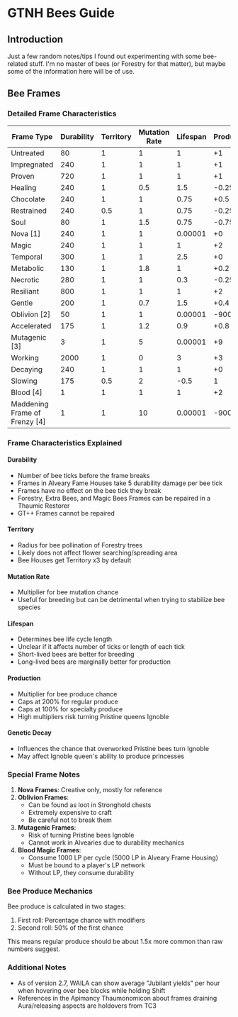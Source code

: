 # GTNH Bees Guide

## Introduction

Just a few random notes/tips I found out experimenting with some bee-related stuff. I'm no master of bees (or Forestry for that matter), but maybe some of the information here will be of use.

## Bee Frames

### Detailed Frame Characteristics

| Frame Type | Durability | Territory | Mutation Rate | Lifespan | Production | Genetic Decay |
|-----------|------------|-----------|--------------|----------|------------|---------------|
| Untreated | 80 | 1 | 1 | 1 | +1 | 0.9 |
| Impregnated | 240 | 1 | 1 | 1 | +1 | 0.4 |
| Proven | 720 | 1 | 1 | 1 | +1 | 0.3 |
| Healing | 240 | 1 | 0.5 | 1.5 | -0.25 | 1 |
| Chocolate | 240 | 1 | 1 | 0.75 | +0.5 | 1 |
| Restrained | 240 | 0.5 | 1 | 0.75 | -0.25 | 1 |
| Soul | 80 | 1 | 1.5 | 0.75 | -0.75 | 1 |
| Nova [1] | 240 | 1 | 1 | 0.00001 | +0 | 1 |
| Magic | 240 | 1 | 1 | 1 | +2 | 0.6 |
| Temporal | 300 | 1 | 1 | 2.5 | +0 | 0.8 |
| Metabolic | 130 | 1 | 1.8 | 1 | +0.2 | 1 |
| Necrotic | 280 | 1 | 1 | 0.3 | -0.25 | 1.2 |
| Resiliant | 800 | 1 | 1 | 1 | +2 | 0.5 |
| Gentle | 200 | 1 | 0.7 | 1.5 | +0.4 | 0.01 |
| Oblivion [2] | 50 | 1 | 1 | 0.00001 | -9001 | 1 |
| Accelerated | 175 | 1 | 1.2 | 0.9 | +0.8 | 1 |
| Mutagenic [3] | 3 | 1 | 5 | 0.00001 | +9 | 1 |
| Working | 2000 | 1 | 0 | 3 | +3 | 1 |
| Decaying | 240 | 1 | 1 | 1 | +0 | 10 |
| Slowing | 175 | 0.5 | 2 | -0.5 | 1 |
| Blood [4] | 1 | 1 | 1 | 1 | +2 | 0.8 |
| Maddening Frame of Frenzy [4] | 1 | 1 | 10 | 0.00001 | -9001 | 10 |

### Frame Characteristics Explained

#### Durability
- Number of bee ticks before the frame breaks
- Frames in Alveary Fame Houses take 5 durability damage per bee tick
- Frames have no effect on the bee tick they break
- Forestry, Extra Bees, and Magic Bees Frames can be repaired in a Thaumic Restorer
- GT++ Frames cannot be repaired

#### Territory
- Radius for bee pollination of Forestry trees
- Likely does not affect flower searching/spreading area
- Bee Houses get Territory x3 by default

#### Mutation Rate
- Multiplier for bee mutation chance
- Useful for breeding but can be detrimental when trying to stabilize bee species

#### Lifespan
- Determines bee life cycle length
- Unclear if it affects number of ticks or length of each tick
- Short-lived bees are better for breeding
- Long-lived bees are marginally better for production

#### Production
- Multiplier for bee produce chance
- Caps at 200% for regular produce
- Caps at 100% for specialty produce
- High multipliers risk turning Pristine queens Ignoble

#### Genetic Decay
- Influences the chance that overworked Pristine bees turn Ignoble
- May affect Ignoble queen's ability to produce princesses

### Special Frame Notes

1. **Nova Frames**: Creative only, mostly for reference
2. **Oblivion Frames**:
   - Can be found as loot in Stronghold chests
   - Extremely expensive to craft
   - Be careful not to break them
3. **Mutagenic Frames**:
   - Risk of turning Pristine bees Ignoble
   - Cannot work in Alvearies due to durability mechanics
4. **Blood Magic Frames**:
   - Consume 1000 LP per cycle (5000 LP in Alveary Frame Housing)
   - Must be bound to a player's LP network
   - Without LP, they consume durability

### Bee Produce Mechanics

Bee produce is calculated in two stages:
1. First roll: Percentage chance with modifiers
2. Second roll: 50% of the first chance

This means regular produce should be about 1.5x more common than raw numbers suggest.

### Additional Notes

- As of version 2.7, WAILA can show average "Jubilant yields" per hour when hovering over bee blocks while holding Shift
- References in the Apimancy Thaumonomicon about frames draining Aura/releasing aspects are holdovers from TC3
